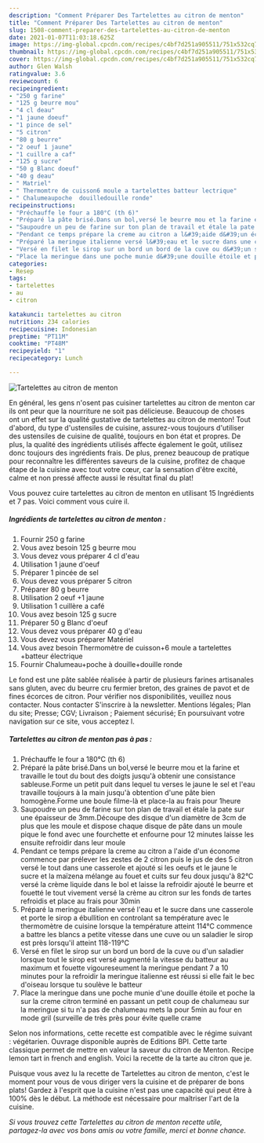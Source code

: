```yaml
---
description: "Comment Préparer Des Tartelettes au citron de menton"
title: "Comment Préparer Des Tartelettes au citron de menton"
slug: 1508-comment-preparer-des-tartelettes-au-citron-de-menton
date: 2021-01-07T11:03:18.625Z
image: https://img-global.cpcdn.com/recipes/c4bf7d251a905511/751x532cq70/tartelettes-au-citron-de-menton-photo-principale-de-la-recette.jpg
thumbnail: https://img-global.cpcdn.com/recipes/c4bf7d251a905511/751x532cq70/tartelettes-au-citron-de-menton-photo-principale-de-la-recette.jpg
cover: https://img-global.cpcdn.com/recipes/c4bf7d251a905511/751x532cq70/tartelettes-au-citron-de-menton-photo-principale-de-la-recette.jpg
author: Glen Walsh
ratingvalue: 3.6
reviewcount: 6
recipeingredient:
- "250 g farine"
- "125 g beurre mou"
- "4 cl deau"
- "1 jaune doeuf"
- "1 pince de sel"
- "5 citron"
- "80 g beurre"
- "2 oeuf 1 jaune"
- "1 cuillre a caf"
- "125 g sucre"
- "50 g Blanc doeuf"
- "40 g deau"
- " Matriel"
- " Thermomtre de cuisson6 moule a tartelettes batteur lectrique"
- " Chalumeaupoche  douilledouille ronde"
recipeinstructions:
- "Préchauffe le four a 180°C (th 6)"
- "Préparé la pâte brisé.Dans un bol,versé le beurre mou et la farine et travaille le tout du bout des doigts jusqu&#39;à obtenir une consistance sableuse.Forme un petit puit dans lequel tu verses le jaune le sel et l&#39;eau travaille toujours à la main jusqu&#39;à obtention d&#39;une pâte bien homogène.Forme une boule filme-là et place-la au frais pour 1heure"
- "Saupoudre un peu de farine sur ton plan de travail et étale la pate sur une épaisseur de 3mm.Découpe des disque d&#39;un diamètre de 3cm de plus que les moule et dispose chaque disque de pâte dans un moule pique le fond avec une fourchette et enfourne pour 12 minutes laisse les ensuite refroidir dans leur moule"
- "Pendant ce temps prépare la creme au citron a l&#39;aide d&#39;un économe commence par prélever les zestes de 2 citron puis le jus de des 5 citron versé le tout dans une casserole et ajouté si les oeufs et le jaune le sucre et la maïzena mélange au fouet et cuits sur feu doux jusqu&#39;à 82°C versé la crème liquide dans le bol et laisse la refroidir ajouté le beurre et fouetté le tout vivement versé la crème au citron sur les fonds de tartes refroidis et place au frais pour 30min"
- "Préparé la meringue italienne versé l&#39;eau et le sucre dans une casserole et porte le sirop a ébullition en controlant sa température avec le thermomètre de cuisine lorsque la température atteint 114°C commence a battre les blancs a petite vitesse dans une cuve ou un saladier le sirop est près lorsqu&#39;il atteint 118-119°C"
- "Versé en filet le sirop sur un bord un bord de la cuve ou d&#39;un saladier lorsque tout le sirop est versé augmenté la vitesse du batteur au maximum et fouette vigoureseument la meringue pendant 7 a 10 minutes pour la refroidir la meringue italienne est réussi si elle fait le bec d&#39;oiseau lorsque tu soulève le batteur"
- "Place la meringue dans une poche munie d&#39;une douille étoile et poche la sur la creme citron terminé en passant un petit coup de chalumeau sur la meringue si tu n&#39;a pas de chalumeau mets la pour 5min au four en mode gril (surveille de très près pour évite quelle crame"
categories:
- Resep
tags:
- tartelettes
- au
- citron

katakunci: tartelettes au citron 
nutrition: 234 calories
recipecuisine: Indonesian
preptime: "PT11M"
cooktime: "PT48M"
recipeyield: "1"
recipecategory: Lunch

---
```



![Tartelettes au citron de menton](https://img-global.cpcdn.com/recipes/c4bf7d251a905511/751x532cq70/tartelettes-au-citron-de-menton-photo-principale-de-la-recette.jpg)

En général, les gens n'osent pas cuisiner tartelettes au citron de menton car ils ont peur que la nourriture ne soit pas délicieuse. Beaucoup de choses ont un effet sur la qualité gustative de tartelettes au citron de menton! Tout d'abord, du type d'ustensiles de cuisine, assurez-vous toujours d'utiliser des ustensiles de cuisine de qualité, toujours en bon état et propres. De plus, la qualité des ingrédients utilisés affecte également le goût, utilisez donc toujours des ingrédients frais. De plus, prenez beaucoup de pratique pour reconnaître les différentes saveurs de la cuisine, profitez de chaque étape de la cuisine avec tout votre cœur, car la sensation d'être excité, calme et non pressé affecte aussi le résultat final du plat!

<!--inarticleads1-->

Vous pouvez cuire tartelettes au citron de menton en utilisant 15 Ingrédients et 7 pas. Voici comment vous cuire il.

##### Ingrédients de tartelettes au citron de menton :

1. Fournir 250 g farine
1. Vous avez besoin 125 g beurre mou
1. Vous devez vous préparer 4 cl d&#39;eau
1. Utilisation 1 jaune d&#39;oeuf
1. Préparer 1 pincée de sel
1. Vous devez vous préparer 5 citron
1. Préparer 80 g beurre
1. Utilisation 2 oeuf +1 jaune
1. Utilisation 1 cuillère a café
1. Vous avez besoin 125 g sucre
1. Préparer 50 g Blanc d&#39;oeuf
1. Vous devez vous préparer 40 g d&#39;eau
1. Vous devez vous préparer  Matériel
1. Vous avez besoin  Thermomètre de cuisson+6 moule a tartelettes +batteur électrique
1. Fournir  Chalumeau+poche à douille+douille ronde


Le fond est une pâte sablée réalisée à partir de plusieurs farines artisanales sans gluten, avec du beurre cru fermier breton, des graines de pavot et de fines écorces de citron. Pour vérifier nos disponibilités, veuillez nous contacter. Nous contacter S&#39;inscrire à la newsletter. Mentions légales; Plan du site; Presse; CGV; Livraison ; Paiement sécurisé; En poursuivant votre navigation sur ce site, vous acceptez l. 

<!--inarticleads2-->

##### Tartelettes au citron de menton pas à pas :

1. Préchauffe le four a 180°C (th 6)
1. Préparé la pâte brisé.Dans un bol,versé le beurre mou et la farine et travaille le tout du bout des doigts jusqu&#39;à obtenir une consistance sableuse.Forme un petit puit dans lequel tu verses le jaune le sel et l&#39;eau travaille toujours à la main jusqu&#39;à obtention d&#39;une pâte bien homogène.Forme une boule filme-là et place-la au frais pour 1heure
1. Saupoudre un peu de farine sur ton plan de travail et étale la pate sur une épaisseur de 3mm.Découpe des disque d&#39;un diamètre de 3cm de plus que les moule et dispose chaque disque de pâte dans un moule pique le fond avec une fourchette et enfourne pour 12 minutes laisse les ensuite refroidir dans leur moule
1. Pendant ce temps prépare la creme au citron a l&#39;aide d&#39;un économe commence par prélever les zestes de 2 citron puis le jus de des 5 citron versé le tout dans une casserole et ajouté si les oeufs et le jaune le sucre et la maïzena mélange au fouet et cuits sur feu doux jusqu&#39;à 82°C versé la crème liquide dans le bol et laisse la refroidir ajouté le beurre et fouetté le tout vivement versé la crème au citron sur les fonds de tartes refroidis et place au frais pour 30min
1. Préparé la meringue italienne versé l&#39;eau et le sucre dans une casserole et porte le sirop a ébullition en controlant sa température avec le thermomètre de cuisine lorsque la température atteint 114°C commence a battre les blancs a petite vitesse dans une cuve ou un saladier le sirop est près lorsqu&#39;il atteint 118-119°C
1. Versé en filet le sirop sur un bord un bord de la cuve ou d&#39;un saladier lorsque tout le sirop est versé augmenté la vitesse du batteur au maximum et fouette vigoureseument la meringue pendant 7 a 10 minutes pour la refroidir la meringue italienne est réussi si elle fait le bec d&#39;oiseau lorsque tu soulève le batteur
1. Place la meringue dans une poche munie d&#39;une douille étoile et poche la sur la creme citron terminé en passant un petit coup de chalumeau sur la meringue si tu n&#39;a pas de chalumeau mets la pour 5min au four en mode gril (surveille de très près pour évite quelle crame


Selon nos informations, cette recette est compatible avec le régime suivant : végétarien. Ouvrage disponible auprès de Editions BPI. Cette tarte classique permet de mettre en valeur la saveur du citron de Menton. Recipe lemon tart in french and english. Voici la recette de la tarte au citron que je. 

<!--inarticleads1-->

<p>
Puisque vous avez lu la recette de Tartelettes au citron de menton, c'est le moment pour vous de vous diriger vers la cuisine et de préparer de bons plats! Gardez à l'esprit que la cuisine n'est pas une capacité qui peut être à 100% dès le début. La méthode est nécessaire pour maîtriser l'art de la cuisine.
</p>

<p>
<i>Si vous trouvez cette Tartelettes au citron de menton recette utile, partagez-la avec vos bons amis ou votre famille, merci et bonne chance.</i>
</p>
